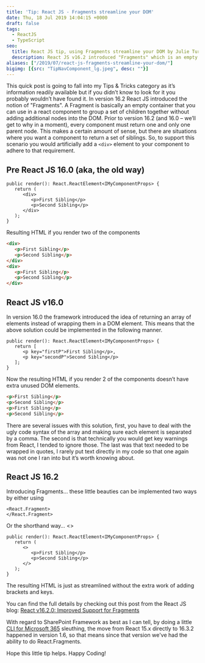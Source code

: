 ```yaml
---
title: 'Tip: React JS - Fragments streamline your DOM'
date: Thu, 18 Jul 2019 14:04:15 +0000
draft: false
tags: 
  - ReactJS
  - TypeScript
seo:
  title: React JS tip, using Fragments streamline your DOM by Julie Turner
  description: React JS v16.2 introduced "Fragments" which is an empty container that you can use in a react component to group a set of children together with no additional DOM nodes.
aliases: ["/2019/07/react-js-fragments-streamline-your-dom/"]
bigimg: [{src: "TipNavComponent_lg.jpeg", desc: ""}]
---
```


This quick post is going to fall into my Tips & Tricks category as it’s information readily available but if you didn’t know to look for it you probably wouldn’t have found it. In version 16.2 React JS introduced the notion of "Fragments". A Fragment is basically an empty container that you can use in a react component to group a set of children together without adding additional nodes into the DOM. Prior to version 16.2 (and 16.0 – we’ll get to why in a moment), every component must return one and only one parent node. This makes a certain amount of sense, but there are situations where you want a component to return a set of siblings. So, to support this scenario you would artificially add a `<div>` element to your component to adhere to that requirement.

## Pre React JS 16.0 (aka, the old way)

```tsx
public render(): React.ReactElement<IMyComponentProps> {
   return (
      <div>
         <p>First Sibling</p>
         <p>Second Sibling</p>
      </div>
   );
}
```

Resulting HTML if you render two of the components

```html
<div>
   <p>First Sibling</p>
   <p>Second Sibling</p>
</div>
<div>
   <p>First Sibling</p>
   <p>Second Sibling</p>
</div>
```

## React JS v16.0

In version 16.0 the framework introduced the idea of returning an array of elements instead of wrapping them in a DOM element. This means that the above solution could be implemented in the following manner.

```tsx
public render(): React.ReactElement<IMyComponentProps> {
   return [
      <p key="firstP">First Sibling</p>,
      <p key="secondP">Second Sibling</p>
   ];
}
```

Now the resulting HTML if you render 2 of the components doesn’t have extra unused DOM elements.

```html
<p>First Sibling</p>
<p>Second Sibling</p>
<p>First Sibling</p>
<p>Second Sibling</p>
```

There are several issues with this solution, first, you have to deal with the ugly code syntax of the array and making sure each element is separated by a comma. The second is that technically you would get key warnings from React, I tended to ignore those. The last was that text needed to be wrapped in quotes, I rarely put text directly in my code so that one again was not one I ran into but it’s worth knowing about.

## React JS 16.2

Introducing Fragments… these little beauties can be implemented two ways by either using

```tsx
<React.Fragment>
</React.Fragment>
```

Or the shorthand way… <>

```tsx
public render(): React.ReactElement<IMyComponentProps> {
   return (
      <>
         <p>First Sibling</p>
         <p>Second Sibling</p>
      </>
   );
}
```

The resulting HTML is just as streamlined without the extra work of adding brackets and keys.

You can find the full details by checking out this post from the React JS blog: [React v16.2.0: Improved Support for Fragments](https://reactjs.org/blog/2017/11/28/react-v16.2.0-fragment-support.html)

With regard to SharePoint Framework as best as I can tell, by doing a little [CLI for Microsoft 365](https://github.com/pnp/cli-microsoft365) sleuthing, the move from React 15.x directly to 16.3.2 happened in version 1.6, so that means since that version we've had the ability to do React.Fragments.

Hope this little tip helps. Happy Coding!
